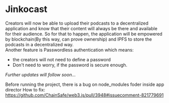 # Jinkocast

Creators will now be able to upload their podcasts to a decentralized application and know that their content will always be there and available for their audience. So for that to happen, the application will be empowered by blockchain(By this way, can prove ownership) and IPFS to store the podcasts in a decentralized way. <br> Another feature is Passwordless authentication which means:
- the creators will not need to define a password
- Don't need to worry, if the password is secure enough.

*Further updates will follow soon...*

Before running the project, there is a bug on node_modules foder inside app director
How to fix: https://github.com/ChainSafe/web3.js/pull/3948#issuecomment-821779691
